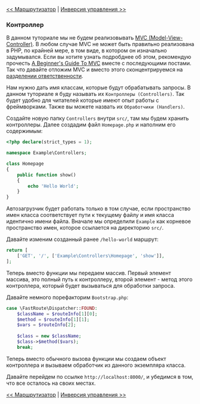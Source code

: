 [<< Маршрутизатор](05-router.md) | [Инверсия управления >>](07-inversion-of-control.md)

### Контроллер

В данном туториале мы не будем реализовывать [MVC (Model-View-Controller)](http://martinfowler.com/eaaCatalog/modelViewController.html). В любом случае MVC не может быть правильно реализована в PHP, по крайней мере, в том виде, в котором он изначально задумывался. Если вы хотите узнать подробднее об этом, рекомендую прочесть [A Beginner's Guide To MVC](http://blog.ircmaxell.com/2014/11/a-beginners-guide-to-mvc-for-web.html) вместе с последующими постами. Так что давайте отложим MVC и вместо этого сконцентрируемся на [разделении ответственности](https://ru.wikipedia.org/wiki/%D0%A0%D0%B0%D0%B7%D0%B4%D0%B5%D0%BB%D0%B5%D0%BD%D0%B8%D0%B5_%D0%BE%D1%82%D0%B2%D0%B5%D1%82%D1%81%D1%82%D0%B2%D0%B5%D0%BD%D0%BD%D0%BE%D1%81%D1%82%D0%B8).

Нам нужно дать имя классам, которые будут обрабатывать запросы. В данном туториале я буду называть их `Контроллеры (Controllers)`. Так будет удобно для читателей которые имеют опыт работы с фреймворками. Также вы можете назвать их `Обработчики (Handlers)`.

Создайте новую папку `Controllers` внутри `src/`, там мы будем хранить контроллеры. Далее создадим файл `Homepage.php` и наполним его содержимым: 

```php
<?php declare(strict_types = 1);

namespace Example\Controllers;

class Homepage
{
    public function show()
    {
        echo 'Hello World';
    }
}
```

Автозагрузчик будет работать только в том случае, если пространство имен класса соответствует пути к текущему файлу и имя класса идентично имени файла. Вначале мы определили `Example` как корневое пространство имен, которое ссылается на директорию `src/`.

Давайте изменим созданный ранее `/hello-world` маршрут:

```php
return [
    ['GET', '/', ['Example\Controllers\Homepage', 'show']],
];
```

Теперь вместо функции мы передаем массив. Первый элемент массива, это полный путь к контроллеру, второй элемент - метод этого контроллера, который будет вызываться для обработки запроса. 

Давайте немного порефакторим `Bootstrap.php`:

```php
case \FastRoute\Dispatcher::FOUND:
    $className = $routeInfo[1][0];
    $method = $routeInfo[1][1];
    $vars = $routeInfo[2];
    
    $class = new $className;
    $class->$method($vars);
    break;
```

Теперь вместо обычного вызова функции мы создаем объект контроллера и вызываем обработчик из данного экземпляра класса.

Давайте перейдем по ссылке `http://localhost:8000/`, и убедимся в том, что все осталось на своих местах.

[<< Маршрутизатор](05-router.md) | [Инверсия управления >>](07-inversion-of-control.md)
